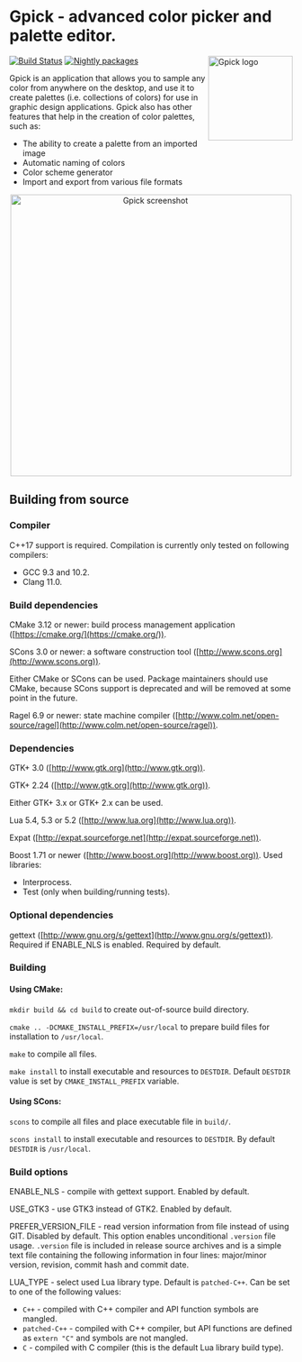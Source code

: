 # Gpick - advanced color picker and palette editor.

<img src="../../wiki/images/logo.png" align="right" alt="Gpick logo" width="150" height="150" />

[![Build Status](https://dev.azure.com/thezbyg/Gpick/_apis/build/status/thezbyg.gpick?branchName=master)](https://dev.azure.com/thezbyg/Gpick/_build/latest?definitionId=1&branchName=master) [![Nightly packages](../../wiki/images/nightly.svg)](https://dev.azure.com/thezbyg/Gpick/_build/latest?definitionId=4&branchName=master)

Gpick is an application that allows you to sample any color from anywhere on the desktop, and use it to create palettes (i.e. collections of colors) for use in graphic design applications. Gpick also has other features that help in the creation of color palettes, such as:

* The ability to create a palette from an imported image
* Automatic naming of colors
* Color scheme generator
* Import and export from various file formats

<p align="center">
<img src="../../wiki/images/readme-screenshot.png" alt="Gpick screenshot" width="500" />
</p>

## Building from source



### Compiler

C++17 support is required. Compilation is currently only tested on following compilers:

 * GCC 9.3 and 10.2.
 * Clang 11.0.

### Build dependencies

CMake 3.12 or newer: build process management application ([https://cmake.org/](https://cmake.org/)).

SCons 3.0 or newer: a software construction tool ([http://www.scons.org](http://www.scons.org)).

Either CMake or SCons can be used. Package maintainers should use CMake, because SCons support is deprecated and will be removed at some point in the future.

Ragel 6.9 or newer: state machine compiler ([http://www.colm.net/open-source/ragel](http://www.colm.net/open-source/ragel)).

### Dependencies

GTK+ 3.0 ([http://www.gtk.org](http://www.gtk.org)).

GTK+ 2.24 ([http://www.gtk.org](http://www.gtk.org)).

Either GTK+ 3.x or GTK+ 2.x can be used.

Lua 5.4, 5.3 or 5.2 ([http://www.lua.org](http://www.lua.org)).

Expat ([http://expat.sourceforge.net](http://expat.sourceforge.net)).

Boost 1.71 or newer ([http://www.boost.org](http://www.boost.org)).
Used libraries:

 * Interprocess.
 * Test (only when building/running tests).

### Optional dependencies

gettext ([http://www.gnu.org/s/gettext](http://www.gnu.org/s/gettext)). Required if ENABLE\_NLS is enabled. Required by default.

### Building

#### Using CMake:

`mkdir build && cd build` to create out-of-source build directory.

`cmake .. -DCMAKE_INSTALL_PREFIX=/usr/local` to prepare build files for installation to `/usr/local`.

`make` to compile all files.

`make install` to install executable and resources to `DESTDIR`. Default `DESTDIR` value is set by `CMAKE_INSTALL_PREFIX` variable.

#### Using SCons:

`scons` to compile all files and place executable file in `build/`.

`scons install` to install executable and resources to `DESTDIR`. By default `DESTDIR` is `/usr/local`.

### Build options

ENABLE\_NLS - compile with gettext support. Enabled by default.

USE\_GTK3 - use GTK3 instead of GTK2. Enabled by default.

PREFER\_VERSION\_FILE - read version information from file instead of using GIT. Disabled by default. This option enables unconditional `.version` file usage. `.version` file is included in release source archives and is a simple text file containing the following information in four lines: major/minor version, revision, commit hash and commit date.

LUA\_TYPE - select used Lua library type. Default is `patched-C++`. Can be set to one of the following values:

 * `C++` - compiled with C++ compiler and API function symbols are mangled.
 * `patched-C++` - compiled with C++ compiler, but API functions are defined as `extern "C"` and symbols are not mangled.
 * `C` - compiled with C compiler (this is the default Lua library build type).
